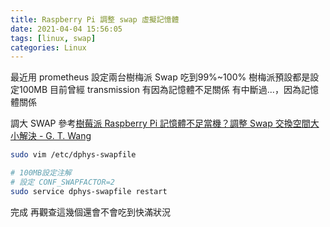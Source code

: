 ```yaml
---
title: Raspberry Pi 調整 swap 虛擬記憶體
date: 2021-04-04 15:56:05
tags: [linux, swap]
categories: Linux
---
```


最近用 prometheus 設定兩台樹梅派
Swap 吃到99%~100%
樹梅派預設都是設定100MB
目前曾經 transmission 有因為記憶體不足關係
有中斷過...，因為記憶體關係

<!--more-->

調大 SWAP 參考[樹莓派 Raspberry Pi 記憶體不足當機？調整 Swap 交換空間大小解決 - G. T. Wang](https://blog.gtwang.org/iot/raspberry-pi/raspberry-pi-swap-configuration-using-usb-stick/)

```bash
sudo vim /etc/dphys-swapfile

# 100MB設定注解
# 設定 CONF_SWAPFACTOR=2
sudo service dphys-swapfile restart
```

完成
再觀查這幾個還會不會吃到快滿狀況